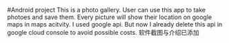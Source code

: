 #Android project
This is a photo gallery. User can use this app to take photoes and save them.
Every picture will show their location on google maps in maps acitvity. 
 I used google api. But now I already delete this api in google cloud console to avoid possible costs.
软件截图与介绍已添加
